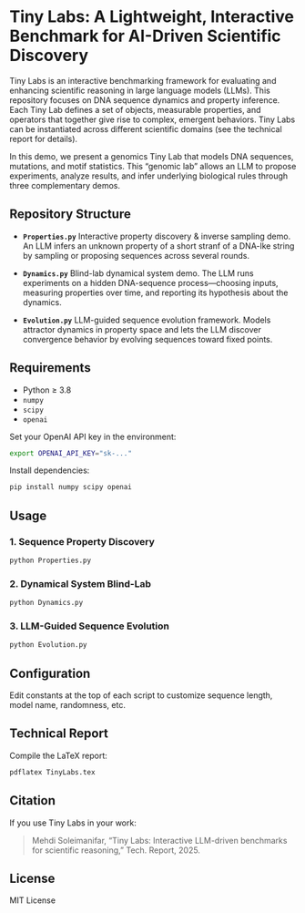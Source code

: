 # Tiny Labs: A Lightweight, Interactive Benchmark for AI-Driven Scientific Discovery

Tiny Labs is an interactive benchmarking framework for evaluating and enhancing scientific reasoning in large language models (LLMs). This repository focuses on DNA sequence dynamics and property inference. Each Tiny Lab defines a set of objects, measurable properties, and operators that together give rise to complex, emergent behaviors. Tiny Labs can be instantiated across different scientific domains (see the technical report for details).

In this demo, we present a genomics Tiny Lab that models DNA sequences, mutations, and motif statistics. This “genomic lab” allows an LLM to propose experiments, analyze results, and infer underlying biological rules through three complementary demos.


## Repository Structure

* **`Properties.py`**
  Interactive property discovery & inverse sampling demo. An LLM infers an unknown property of a short stranf of a DNA-lke string by sampling or proposing sequences across several rounds.

* **`Dynamics.py`**
  Blind-lab dynamical system demo. The LLM runs experiments on a hidden DNA-sequence process—choosing inputs, measuring properties over time, and reporting its hypothesis about the dynamics.

* **`Evolution.py`**
  LLM-guided sequence evolution framework. Models attractor dynamics in property space and lets the LLM discover convergence behavior by evolving sequences toward fixed points.


## Requirements

* Python ≥ 3.8
* `numpy`
* `scipy`
* `openai`

Set your OpenAI API key in the environment:

```bash
export OPENAI_API_KEY="sk-..."
```

Install dependencies:

```bash
pip install numpy scipy openai
```

## Usage

### 1. Sequence Property Discovery

```bash
python Properties.py
```

### 2. Dynamical System Blind-Lab

```bash
python Dynamics.py
```

### 3. LLM-Guided Sequence Evolution

```bash
python Evolution.py
```

## Configuration

Edit constants at the top of each script to customize sequence length, model name, randomness, etc.

## Technical Report

Compile the LaTeX report:

```bash
pdflatex TinyLabs.tex
```

## Citation

If you use Tiny Labs in your work:

> Mehdi Soleimanifar, “Tiny Labs: Interactive LLM-driven benchmarks for scientific reasoning,” Tech. Report, 2025.

## License

MIT License
